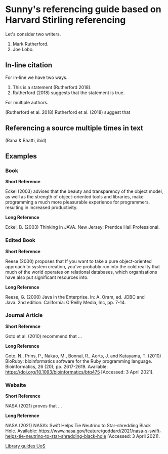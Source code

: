 # Sunny's referencing guide based on Harvard Stirling referencing

Let's consider two writers. 
1. Mark Rutherford.
2. Joe Lobo.

## In-line citation
For in-line we have two ways.
1. This is a statement (Rutherford 2018).
2. Rutherford (2018) suggests that the statement is true.

For multiple authors. 

(Rutherford et al. 2018)
Rutherford et al. (2018) suggest that

## Referencing a source multiple times in text
(Rana & Bhatti, ibid)


## Examples

### Book
**Short Reference**

Eckel (2003) advises that the beauty and transparency of the object model, as well as the strength of object-oriented tools and libraries, make programming a much more pleasurable experience for programmers, resulting in increased productivity.

**Long Reference**

Eckel, B. (2003) Thinking in JAVA. New Jersey: Prentice Hall Professional. 

### Edited Book
**Short Reference**

Reese (2000) proposes that If you want to take a pure object-oriented approach to system creation, you've probably run into the cold reality that much of the world operates on relational databases, which organisations have also put significant resources into.

**Long Reference**

Reese, G. (2000) Java in the Enterprise. In: A. Oram, ed. JDBC and Java. 2nd edition. California: O'Reilly Media, Inc, pp. 7-14.

### Journal Article
**Short Reference**

Goto et al. (2010) recommend that ...

**Long Reference**

Goto, N., Prins, P., Nakao, M., Bonnal, R., Aerts, J. and Katayama, T. (2010) BioRuby: bioinformatics software for the Ruby programming language. Bioinformatics, 26 (20), pp. 2617-2619. Available: https://doi.org/10.1093/bioinformatics/btq475 [Accessed: 3 April 2021].

### Website
**Short Reference**

NASA (2021) proves that ...

**Long Reference**

NASA (2021) NASA’s Swift Helps Tie Neutrino to Star-shredding Black Hole. Available: https://www.nasa.gov/feature/goddard/2021/nasa-s-swift-helps-tie-neutrino-to-star-shredding-black-hole [Accessed: 3 April 2021].

[Library guides UoS](https://libguides.stir.ac.uk/home)
